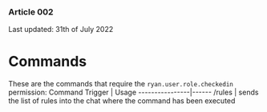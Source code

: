 ### Article 002
Last updated: 31th of July 2022

# Commands

These are the commands that require the ```ryan.user.role.checkedin``` permission:
Command Trigger | Usage 
----------------|------
/rules | sends the list of rules into the chat where the command has been executed
